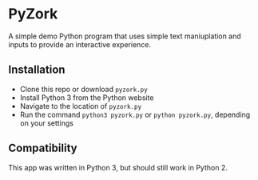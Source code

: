 # PyZork

A simple demo Python program that uses simple text maniuplation and inputs to
provide an interactive experience.

## Installation

* Clone this repo or download `pyzork.py`
* Install Python 3 from the Python website
* Navigate to the location of `pyzork.py`
* Run the command `python3 pyzork.py` or `python pyzork.py`, depending on your settings

## Compatibility

This app was written in Python 3, but should still work in Python 2.
